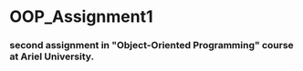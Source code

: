 # OOP_Assignment1
### second assignment in "Object-Oriented Programming" course at Ariel University.
